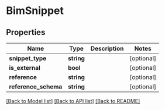# BimSnippet

## Properties
Name | Type | Description | Notes
------------ | ------------- | ------------- | -------------
**snippet_type** | **string** |  | [optional] 
**is_external** | **bool** |  | [optional] 
**reference** | **string** |  | [optional] 
**reference_schema** | **string** |  | [optional] 

[[Back to Model list]](../README.md#documentation-for-models) [[Back to API list]](../README.md#documentation-for-api-endpoints) [[Back to README]](../README.md)


